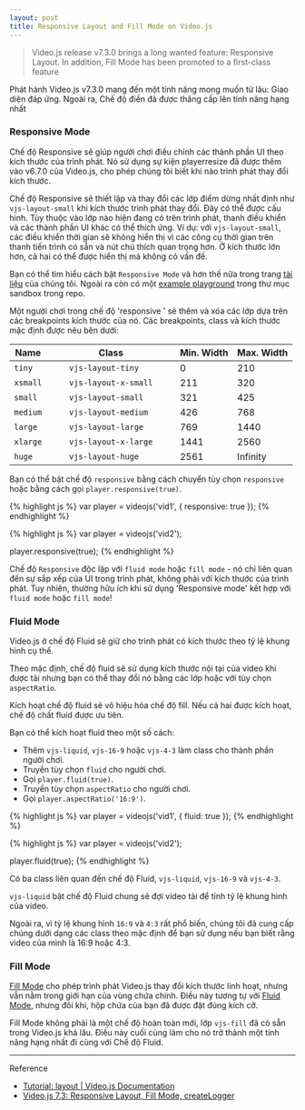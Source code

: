 ```yaml
---
layout: post
title: Responsive Layout and Fill Mode on Video.js
---
```


> Video.js release v7.3.0 brings a long wanted feature: Responsive Layout. In addition, Fill Mode has been promoted to a first-class feature

Phát hành Video.js v7.3.0 mang đến một tính năng mong muốn từ lâu: Giao diện đáp ứng. Ngoài ra, Chế độ điền đã được thăng cấp lên tính năng hạng nhất

### Responsive Mode

Chế độ Responsive sẽ giúp người chơi điều chỉnh các thành phần UI theo kích thước của trình phát. Nó sử dụng sự kiện playerresize đã được thêm vào v6.7.0 của Video.js, cho phép chúng tôi biết khi nào trình phát thay đổi kích thước.

Chế độ Responsive sẽ thiết lập và thay đổi các lớp điểm dừng nhất định như `vjs-layout-small` khi kích thước trình phát thay đổi. Đây có thể được cấu hình. Tùy thuộc vào lớp nào hiện đang có trên trình phát, thanh điều khiển và các thành phần UI khác có thể thích ứng.
Ví dụ: với `vjs-layout-small`, các điều khiển thời gian sẽ không hiển thị vì các công cụ thời gian trên thanh tiến trình có sẵn và nút chú thích quan trọng hơn. Ở kích thước lớn hơn, cả hai có thể được hiển thị mà không có vấn đề.

Bạn có thể tìm hiểu cách bật `Responsive Mode` và hơn thế nữa trong trang [tài liệu](https://docs.videojs.com/tutorial-layout.html#responsive-mode) của chúng tôi. Ngoài ra còn có một [example playground](https://github.com/videojs/video.js/blob/master/sandbox/responsive.html.example) trong thư mục sandbox trong repo.

Một người chơi trong chế độ 'responsive ' sẽ thêm và xóa các lớp dựa trên các breakpoints kích thước của nó. Các breakpoints, class và kích thước mặc định được nêu bên dưới:

| Name |  |  | Class |  |  | Min. Width | Max. Width |
| -- | -- | -- | -- | -- | -- | -- | -- |
| `tiny`   |  |  |  `vjs-layout-tiny`    |  |  | 0 | 210 |
| `xsmall` |  |  |  `vjs-layout-x-small` |  |  | 211 | 320 |
| `small`  |  |  |  `vjs-layout-small`   |  |  | 321 | 425 |
| `medium` |  |  |  `vjs-layout-medium`  |  |  | 426 | 768 |
| `large`  |  |  |  `vjs-layout-large`   |  |  | 769 | 1440 |
| `xlarge` |  |  |  `vjs-layout-x-large` |  |  | 1441 | 2560 |
| `huge`   |  |  |  `vjs-layout-huge`    |  |  | 2561 | Infinity |

Bạn có thể bật chế độ `responsive` bằng cách chuyển tùy chọn `responsive` hoặc bằng cách gọi `player.responsive(true)`.

{% highlight js %}
var player = videojs('vid1', {
  responsive: true
});
{% endhighlight %}

{% highlight js %}
var player = videojs('vid2');

player.responsive(true);
{% endhighlight %}

Chế độ `Responsive` độc lập với `fluid mode` hoặc `fill mode` - nó chỉ liên quan đến sự sắp xếp của UI trong trình phát, không phải với kích thước của trình phát. Tuy nhiên, thường hữu ích khi sử dụng 'Responsive mode' kết hợp với `fluid mode` hoặc `fill mode`!

### Fluid Mode
Video.js ở chế độ Fluid sẽ giữ cho trình phát có kích thước theo tỷ lệ khung hình cụ thể.

Theo mặc định, chế độ fluid sẽ sử dụng kích thước nội tại của video khi được tải nhưng bạn có thể thay đổi nó bằng các lớp hoặc với tùy chọn `aspectRatio`.

Kích hoạt chế độ fluid sẽ vô hiệu hóa chế độ fill. Nếu cả hai được kích hoạt, chế độ chất fluid được ưu tiên.

Bạn có thể kích hoạt fluid theo một số cách:
- Thêm `vjs-liquid`, `vjs-16-9` hoặc `vjs-4-3` làm class cho thành phần người chơi.
- Truyền tùy chọn `fluid` cho người chơi.
- Gọi `player.fluid(true)`.
- Truyền tùy chọn `aspectRatio` cho người chơi.
- Gọi `player.aspectRatio('16:9')`.

{% highlight js %}
var player = videojs('vid1', {
  fluid: true
});
{% endhighlight %}

{% highlight js %}
var player = videojs('vid2');

player.fluid(true);
{% endhighlight %}


Có ba class liên quan đến chế độ Fluid, `vjs-liquid`, `vjs-16-9` và `vjs-4-3`.

`vjs-liquid` bật chế độ Fluid chung sẽ đợi video tải để tính tỷ lệ khung hình của video.

Ngoài ra, vì tỷ lệ khung hình `16:9` và `4:3` rất phổ biến, chúng tôi đã cung cấp chúng dưới dạng các class theo mặc định để bạn sử dụng nếu bạn biết rằng video của mình là 16:9 hoặc 4:3.



### Fill Mode
[Fill Mode](https://docs.videojs.com/tutorial-layout.html#fill-mode) cho phép trình phát Video.js thay đổi kích thước linh hoạt, nhưng vẫn nằm trong giới hạn của vùng chứa chính. Điều này tương tự với [Fluid Mode](https://docs.videojs.com/tutorial-layout.html#fluid-mode), nhưng đôi khi, hộp chứa của bạn đã được đặt đúng kích cỡ.

Fill Mode không phải là một chế độ hoàn toàn mới, lớp `vjs-fill` đã có sẵn trong Video.js khá lâu. Điều này cuối cùng làm cho nó trở thành một tính năng hạng nhất đi cùng với Chế độ Fluid.






-----
Reference
- [Tutorial: layout | Video.js Documentation](https://docs.videojs.com/tutorial-layout.html)
- [Video.js 7.3: Responsive Layout, Fill Mode, createLogger](https://blog.videojs.com/video-js-7-3-responsive-layout-fill-mode-createlogger/)
